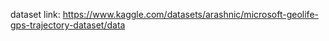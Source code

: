 dataset link: https://www.kaggle.com/datasets/arashnic/microsoft-geolife-gps-trajectory-dataset/data

